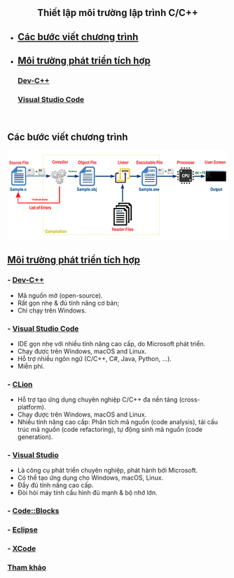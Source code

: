 <h2 align="center"> 
Thiết lập môi trường lập trình C/C++
</h2>

- ## [Các bước viết chương trình](#programmingsteps)
- ## [Môi trường phát triển tích hợp](#ides)
    ### [Dev-C++](devcpp)
    ### [Visual Studio Code](vscode)
<br>

## Các bước viết chương trình <a name="programmingsteps"/>
<a href="http://www.btechsmartclass.com/c_programming/C-Creating-and-Running-C-Program.html">
         <img alt="c-pipeline" src="figs/program-execution-process.png"/>

## Môi trường phát triển tích hợp<a name="ides"/>
### - [Dev-C++](devcpp)
- Mã nguồn mở (open-source).
- Rất gọn nhẹ & đủ tính năng cơ bản;
- Chỉ chạy trên Windows.

### - [Visual Studio Code](vscode)
- IDE gọn nhẹ với nhiều tính năng cao cấp, do Microsoft phát triển.
- Chạy được trên Windows, macOS and Linux.
- Hỗ trợ nhiều ngôn ngữ (C/C++, C#, Java, Python, ...).
- Miễn phí.

### - [CLion](https://www.jetbrains.com/clion/)
- Hỗ trợ tạo ứng dụng chuyên nghiệp C/C++ đa nền tảng (cross-platform).
- Chạy được trên Windows, macOS and Linux.
- Nhiều tính năng cao cấp: Phân tích mã nguồn (code analysis), tái cấu trúc mã nguồn (code refactoring), tự động sinh mã nguồn (code generation).

### - [Visual Studio](https://visualstudio.microsoft.com/)
- Là công cụ phát triển chuyên nghiệp, phát hành bởi Microsoft.
- Có thể tạo ứng dụng cho Windows, macOS, Linux.
- Đầy đủ tính năng cao cấp.
- Đòi hỏi máy tính cấu hình đủ mạnh & bộ nhớ lớn.

### - [Code::Blocks](https://www.codeblocks.org/)
### - [Eclipse](https://www.eclipse.org/)
### - [XCode](https://developer.apple.com/xcode/)

### [Tham khảo](References.md)
